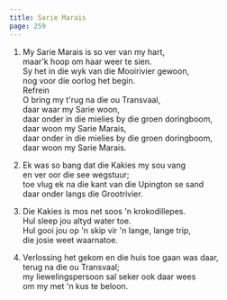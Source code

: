 ```yaml
---
title: Sarie Marais
page: 259
---  
```



1. My Sarie Marais is so ver van my hart,  
maar'k hoop om haar weer te sien.  
Sy het in die wyk van die Mooirivier gewoon,  
nog voor die oorlog het begin.  
Refrein  
O bring my t'rug na die ou Transvaal,  
daar waar my Sarie woon,  
daar onder in die mielies by die groen doringboom,  
daar woon my Sarie Marais,  
daar onder in die mielies by die groen doringboom,  
daar woon my Sarie Marais.  


2. Ek was so bang dat die Kakies my sou vang  
en ver oor die see wegstuur;  
toe vlug ek na die kant van die Upington se sand  
daar onder langs die Grootrivier.  


3. Die Kakies is mos net soos 'n krokodillepes.  
Hul sleep jou altyd water toe.  
Hul gooi jou op 'n skip vir 'n lange, lange trip,  
die josie weet waarnatoe.  


4. Verlossing het gekom en die huis toe gaan was daar,  
terug na die ou Transvaal;  
my liewelingspersoon sal seker ook daar wees  
om my met 'n kus te beloon.  